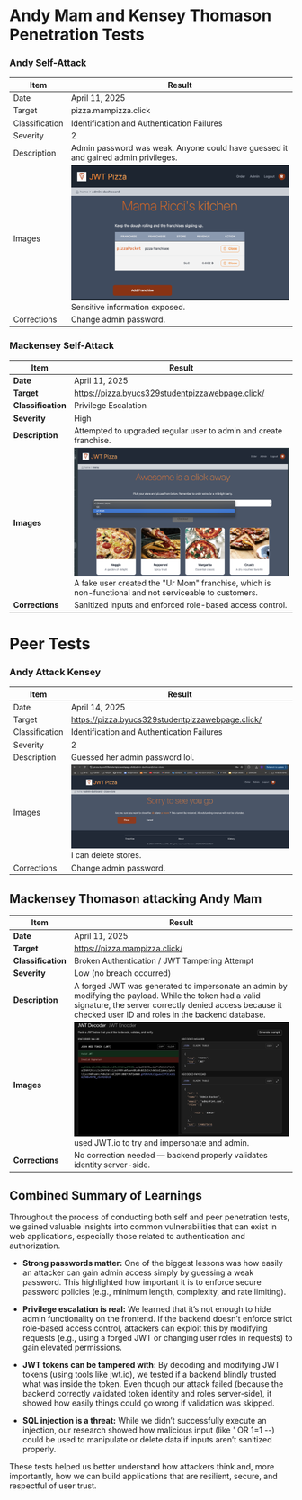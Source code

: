 # Andy Mam and Kensey Thomason Penetration Tests

### Andy Self-Attack

| Item           | Result                                                                         |
| -------------- | ------------------------------------------------------------------------------ |
| Date           | April 11, 2025                                                                 |
| Target         | pizza.mampizza.click                                                       |
| Classification | Identification and Authentication Failures                                                                     |
| Severity       | 2                                                                              |
| Description    | Admin password was weak. Anyone could have guessed it and gained admin privileges.                |
| Images         | ![Dead database](andy-test.png) <br/> Sensitive information exposed. |
| Corrections    | Change admin password.                                                          |


### Mackensey Self-Attack

| Item              | Result                                                                 |
|-------------------|------------------------------------------------------------------------|
| **Date**          | April 11, 2025                                                        |
| **Target**        | https://pizza.byucs329studentpizzawebpage.click/                      |
| **Classification**| Privilege Escalation                                                 |
| **Severity**      | High                                                                 |
| **Description**   | Attempted to upgraded regular user to admin and create franchise.     |
| **Images**        | ![Penetration Test Image](Penpic.png)                         A fake user created the "Ur Mom" franchise, which is non-functional and not serviceable to customers. |
| **Corrections**   | Sanitized inputs and enforced role-based access control.       |


# Peer Tests

### Andy Attack Kensey

| Item           | Result                                                                         |
| -------------- | ------------------------------------------------------------------------------ |
| Date           | April 14, 2025                                                                 |
| Target         | https://pizza.byucs329studentpizzawebpage.click/                                                       |
| Classification | Identification and Authentication Failures                                                                     |
| Severity       | 2                                                                              |
| Description    | Guessed her admin password lol.                |
| Images         | ![Dead database](andy-attack-kensey.png) <br/> I can delete stores. |
| Corrections    | Change admin password.                                                          |


## Mackensey Thomason attacking Andy Mam

| Item              | Result                                                                 |
|-------------------|------------------------------------------------------------------------|
| **Date**          | April 11, 2025                                                        |
| **Target**        | https://pizza.mampizza.click/                      |
| **Classification**| Broken Authentication / JWT Tampering Attempt                                                |
| **Severity**      | Low (no breach occurred)                                                              |
| **Description**   | A forged JWT was generated to impersonate an admin by modifying the payload. While the token had a valid signature, the server correctly denied access because it checked user ID and roles in the backend database.|
| **Images**        | ![Penetration Test Image](attempt.png) used JWT.io to try and impersonate and admin.|
| **Corrections**   |No correction needed — backend properly validates identity server-side.|


## Combined Summary of Learnings

Throughout the process of conducting both self and peer penetration tests, we gained valuable insights into common vulnerabilities that can exist in web applications, especially those related to authentication and authorization.

- **Strong passwords matter:** One of the biggest lessons was how easily an attacker can gain admin access simply by guessing a weak password. This highlighted how important it is to enforce secure password policies (e.g., minimum length, complexity, and rate limiting).

- **Privilege escalation is real:** We learned that it’s not enough to hide admin functionality on the frontend. If the backend doesn’t enforce strict role-based access control, attackers can exploit this by modifying requests (e.g., using a forged JWT or changing user roles in requests) to gain elevated permissions.

- **JWT tokens can be tampered with:** By decoding and modifying JWT tokens (using tools like jwt.io), we tested if a backend blindly trusted what was inside the token. Even though our attack failed (because the backend correctly validated token identity and roles server-side), it showed how easily things could go wrong if validation was skipped.

- **SQL injection is a threat:** While we didn’t successfully execute an injection, our research showed how malicious input (like ' OR 1=1 --) could be used to manipulate or delete data if inputs aren’t sanitized properly.

These tests helped us better understand how attackers think and, more importantly, how we can build applications that are resilient, secure, and respectful of user trust.
